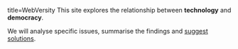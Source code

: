 title=WebVersity
This site explores the relationship between **technology** and **democracy**.

We will analyse specific issues, summarise the findings and 
<a href="actions/">suggest solutions</a>.

